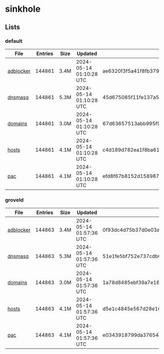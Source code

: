 # sinkhole

## Lists

### default

|File|Entries|Size|Updated|Hash|
|-|-|-|-|-|
|[adblocker](https://raw.githubusercontent.com/groveld/sinkhole/lists/default/adblocker.txt)|144861|3.4M|2024-05-14 01:10:28 UTC|ae6320f3f5a41f8fb37928c7b05176edd42c1622332cd1ad0cb184544e851034|
|[dnsmasq](https://raw.githubusercontent.com/groveld/sinkhole/lists/default/dnsmasq.txt)|144861|5.3M|2024-05-14 01:10:28 UTC|45d675085f11fe137a5088f92e2d6ef0cd8eecea84f128733085d54ab948a3ce|
|[domains](https://raw.githubusercontent.com/groveld/sinkhole/lists/default/domains.txt)|144861|3.0M|2024-05-14 01:10:28 UTC|67d63657513abb995f952a43258fe9c31832ae876e502ecadcefb9828d5705a5|
|[hosts](https://raw.githubusercontent.com/groveld/sinkhole/lists/default/hosts.txt)|144861|4.1M|2024-05-14 01:10:28 UTC|c4d189d782ea1f8ba61143ae440934d2087e1fb853ff9449d88295534f559768|
|[pac](https://raw.githubusercontent.com/groveld/sinkhole/lists/default/pac.txt)|144861|4.1M|2024-05-14 01:10:28 UTC|efd8f67b8152d158987340aacc273bb03cf3daad7e8216d1f13c6839c7da8fec|

### groveld

|File|Entries|Size|Updated|Hash|
|-|-|-|-|-|
|[adblocker](https://raw.githubusercontent.com/groveld/sinkhole/lists/groveld/adblocker.txt)|144863|3.4M|2024-05-14 01:57:36 UTC|0f93dc4d75b37d0e03a02f6cdcbd4670d5ddafc5277554425924d8da0f02c378|
|[dnsmasq](https://raw.githubusercontent.com/groveld/sinkhole/lists/groveld/dnsmasq.txt)|144863|5.3M|2024-05-14 01:57:36 UTC|51e1fe5bf752e737cdb0f8b4def5d937bee976371e8346e9e4aff748d3eee813|
|[domains](https://raw.githubusercontent.com/groveld/sinkhole/lists/groveld/domains.txt)|144863|3.0M|2024-05-14 01:57:36 UTC|1a78d8485ebf39a7e168a586171772e960927a4b7f05f016e1b7d0c52a8dacde|
|[hosts](https://raw.githubusercontent.com/groveld/sinkhole/lists/groveld/hosts.txt)|144863|4.1M|2024-05-14 01:57:36 UTC|d5e1c4845e567d28e16b853ba53ef83803f884df844db8c99317201c4fb50abe|
|[pac](https://raw.githubusercontent.com/groveld/sinkhole/lists/groveld/pac.txt)|144863|4.1M|2024-05-14 01:57:36 UTC|e0343918799da37654bd75852c6a17c7b32cd6680371ac239737117ee11e63a9|
